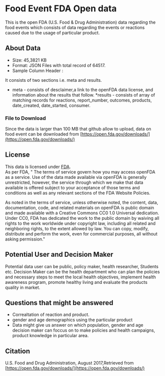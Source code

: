 # Food Event FDA Open data

This is the open FDA (U.S. Food & Drug Administration) data regarding the food events which consists of data regarding the events or reactions caused due to the usage of particular product.


## About Data

* Size: 45,3821 KB
* Format: JSON Files with total record of 64517.
* Sample Column Header :

It consists of two sections i.e. meta and results.  
* meta - consists of desclaimer,a link to the openFDA data license, and information about the results that follow.
*results - consists of array of matching records for reactions, report_number, outcomes, products, date_created, date_started, consumer.	


### File to Download
Since the data is larger than 100 MB that github allow to upload, data on food event can be downloaded from [https://open.fda.gov/downloads/](https://open.fda.gov/downloads/)

## License

This data is licensed under [FDA](https://open.fda.gov/license/).  
As per FDA, "
The terms of service govern how you may access openFDA as a service. Use of the data made available via openFDA is generally unrestricted, however, the service through which we make that data available is offered subject to your acceptance of those terms and conditions as well as any relevant sections of the FDA Website Policies.

As noted in the terms of service, unless otherwise noted, the content, data, documentation, code, and related materials on openFDA is public domain and made available with a Creative Commons CC0 1.0 Universal dedication. Under CC0, FDA has dedicated the work to the public domain by waiving all rights to the work worldwide under copyright law, including all related and neighboring rights, to the extent allowed by law. You can copy, modify, distribute and perform the work, even for commercial purposes, all without asking permission."


## Potential User and Decision Maker

Potential data user can be public, policy maker, health researcher, Students etc.  Decision Maker can be the health department who can plan the policies and necessary steps to meet the local health objectives, implement health awareness program, promote healthy living and evaluate the products quality in market.

## Questions that might be answered

* Correaltation of reaction and product.
* gender and age demographics using the particular product
* Data might give us answer on which population, gender and age decision maker can foccus on to make policies and health campaigns, product knowledge in particular area.

## Citation

U.S. Food and Drug Administration, August 2017,Retrieved from [https://open.fda.gov/downloads/](https://open.fda.gov/downloads/)